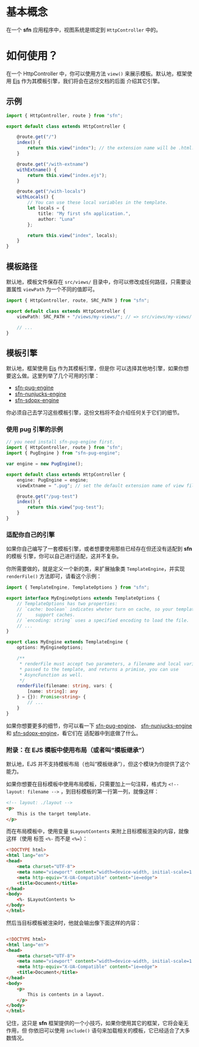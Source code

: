 # 基本概念

在一个 **sfn** 应用程序中，视图系统是绑定到 `HttpController` 中的。

# 如何使用？

在一个 HttpController 中，你可以使用方法 `view()` 来展示模板。默认地，框架使用 
[Ejs](https://www.npmjs.com/package/ejs) 作为其模板引擎，我们将会在这份文档的后面
介绍其它引擎。

## 示例

```typescript
import { HttpController, route } from "sfn";

export default class extends HttpController {

    @route.get("/")
    index() {
        return this.view("index"); // the extension name will be .html.
    }

    @route.get("/with-extname")
    withExtname() {
        return this.view("index.ejs");
    }

    @route.get("/with-locals")
    withLocals() {
        // You can use these local variables in the template.
        let locals = {
            title: "My first sfn application.",
            author: "Luna"
        };

        return this.view("index", locals);
    }
}
```

## 模板路径

默认地，模板文件保存在 `src/views/` 目录中，你可以修改成任何路径，只需要设置属性
`viewPath` 为一个不同的值即可。

```typescript
import { HttpController, route, SRC_PATH } from "sfn";

export default class extends HttpController {
    viewPath: SRC_PATH + "/views/my-views/"; // => src/views/my-views/

    // ...
}
```

## 模板引擎

默认地，框架使用 [Ejs](https://www.npmjs.com/package/ejs) 作为其模板引擎，但是你
可以选择其他地引擎，如果你想要这么做。这里列举了几个可用的引擎：

- [sfn-pug-engine](https://github.com/Hyurl/sfn-pug-engine)
- [sfn-nunjucks-engine](https://github.com/Hyurl/sfn-nunjuncks-engine)
- [sfn-sdopx-engine](https://github.com/Hyurl/sfn-sdopx-engine)

你必须自己去学习这些模板引擎，这份文档将不会介绍任何关于它们的细节。

### 使用 pug 引擎的示例

```typescript
// you need install sfn-pug-engine first.
import { HttpController, route } from "sfn";
import { PugEngine } from "sfn-pug-engine";

var engine = new PugEngine();

export default class extends HttpController {
    engine: PugEngine = engine;
    viewExtname = ".pug"; // set the default extension name of view files.

    @route.get("/pug-test")
    index() {
        return this.view("pug-test");
    }
}
```

### 适配你自己的引擎

如果你自己编写了一套模板引擎，或者想要使用那些已经存在但还没有适配到 **sfn** 的模板
引擎，你可以自己进行适配，这并不复杂。

你所需要做的，就是定义一个新的类，来扩展抽象类 `TemplateEngine`，并实现 
`renderFile()` 方法即可，请看这个示例：

```typescript
import { TemplateEngine, TemplateOptions } from "sfn";

export interface MyEngineOptions extends TemplateOptions {
    // TemplateOptions has two properties:
    // `cache: boolean` indicates wheter turn on cache, so your template should
    //     support caches.
    // `encoding: string` uses a specified encoding to load the file.
    // ...
}

export class MyEngine extends TemplateEngine {
    options: MyEngineOptions;

    /**
     * renderFile must accept two parameters, a filename and local variabls 
     * passed to the template, and returns a primise, you can use 
     * AsyncFunction as well.
     */
    renderFile(filename: string, vars: {
        [name: string]: any
    } = {}): Promise<string> {
        // ...
    }
}
```

如果你想要更多的细节，你可以看一下
[sfn-pug-engine](https://github.com/Hyurl/sfn-pug-engine)、 
[sfn-nunjucks-engine](https://github.com/Hyurl/sfn-nunjuncks-engine) 和 
[sfn-sdopx-engine](https://github.com/Hyurl/sfn-sdopx-engine)，看它们在
适配器中到底做了什么。

### 附录：在 EJS 模板中使用布局（或者叫“模板继承”）

默认地，EJS 并不支持模板布局（也叫“模板继承”），但这个模块为你提供了这个能力。

如果你想要在目标模板中使用布局模板，只需要加上一句注释，格式为 
`<!-- layout: filename -->` ，到目标模板的第一行第一列，就像这样：

```html
<!-- layout: ./layout -->
<p>
    This is the target template.
</p>
```

而在布局模板中，使用变量 `$LayoutContents` 来附上目标模板渲染的内容，就像这样（使用
标签 `<%-` 而不是 `<%=`）：
```html
<!DOCTYPE html>
<html lang="en">
<head>
    <meta charset="UTF-8">
    <meta name="viewport" content="width=device-width, initial-scale=1.0">
    <meta http-equiv="X-UA-Compatible" content="ie=edge">
    <title>Document</title>
</head>
<body>
    <%- $LayoutContents %>
</body>
</html>
```

然后当目标模板被渲染时，他就会输出像下面这样的内容：

```html

<!DOCTYPE html>
<html lang="en">
<head>
    <meta charset="UTF-8">
    <meta name="viewport" content="width=device-width, initial-scale=1.0">
    <meta http-equiv="X-UA-Compatible" content="ie=edge">
    <title>Document</title>
</head>
<body>
    <p>
        This is contents in a layout.
    </p>
</body>
</html>
```

记住，这只是 **sfn** 框架提供的一个小技巧，如果你使用其它的框架，它将会毫无作用，但
你依旧可以使用 `include()` 语句来加载相关的模板，它已经适合了大多数情况。
